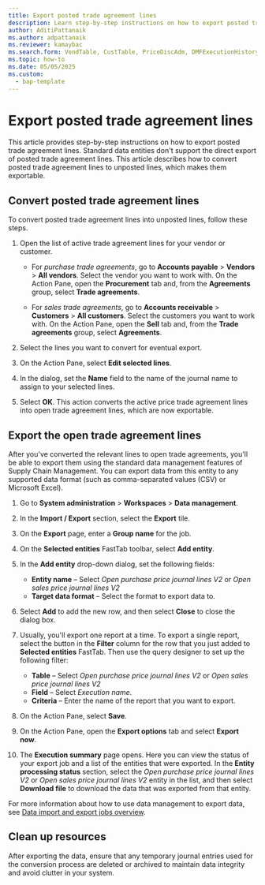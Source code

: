 ```yaml
---
title: Export posted trade agreement lines
description: Learn step-by-step instructions on how to export posted trade agreement lines.
author: AditiPattanaik
ms.author: adpattanaik
ms.reviewer: kamaybac
ms.search.form: VendTable, CustTable, PriceDiscAdm, DMFExecutionHistoryList, DMFQuickImportExportEnhanced, DataManagementWorkspace
ms.topic: how-to
ms.date: 05/05/2025
ms.custom: 
  - bap-template
---
```

# Export posted trade agreement lines

This article provides step-by-step instructions on how to export posted trade agreement lines. Standard data entities don't support the direct export of posted trade agreement lines. This article describes how to convert posted trade agreement lines to unposted lines, which makes them exportable.

## Convert posted trade agreement lines

To convert posted trade agreement lines into unposted lines, follow these steps.

1. Open the list of active trade agreement lines for your vendor or customer.

   - For *purchase trade agreements*, go to **Accounts payable** \> **Vendors** \> **All vendors**. Select the vendor you want to work with. On the Action Pane, open the **Procurement** tab and, from the **Agreements** group, select **Trade agreements**.

   - For *sales trade agreements*, go to **Accounts receivable** \> **Customers** \> **All customers**. Select the customers you want to work with. On the Action Pane, open the **Sell** tab and, from the **Trade agreements** group, select **Agreements**.

1. Select the lines you want to convert for eventual export.
1. On the Action Pane, select **Edit selected lines**.
1. In the dialog, set the **Name** field to the name of the journal name to assign to your selected lines.
1. Select **OK**. This action converts the active price trade agreement lines into open trade agreement lines, which are now exportable.

## Export the open trade agreement lines

After you've converted the relevant lines to open trade agreements, you'll be able to export them using the standard data management features of Supply Chain Management. You can export data from this entity to any supported data format (such as comma-separated values (CSV) or Microsoft Excel).

1. Go to **System administration** \> **Workspaces** \> **Data management**.
1. In the **Import / Export** section, select the **Export** tile.
1. On the **Export** page, enter a **Group name** for the job.
1. On the **Selected entities** FastTab toolbar, select **Add entity**.
1. In the **Add entity** drop-down dialog, set the following fields:
    - **Entity name** – Select *Open purchase price journal lines V2* or *Open sales price journal lines V2*
    - **Target data format** – Select the format to export data to.

1. Select **Add** to add the new row, and then select **Close** to close the dialog box.
1. Usually, you'll export one report at a time. To export a single report, select the button in the **Filter** column for the row that you just added to **Selected entities** FastTab. Then use the query designer to set up the following filter: <!-- KFM: I think this step should be removed (copy/paste error?) -->
    - **Table** – Select *Open purchase price journal lines V2* or *Open sales price journal lines V2*
    - **Field** – Select *Execution name*.
    - **Criteria** – Enter the name of the report that you want to export.

1. On the Action Pane, select **Save**.
1. On the Action Pane, open the **Export options** tab and select **Export now**.
1. The **Execution summary** page opens. Here you can view the status of your export job and a list of the entities that were exported. In the **Entity processing status** section, select the *Open purchase price journal lines V2* or *Open sales price journal lines V2* entity in the list, and then select **Download file** to download the data that was exported from that entity.

For more information about how to use data management to export data, see [Data import and export jobs overview](../../fin-ops-core/fin-ops/data-entities/data-import-export-job.md).

## Clean up resources

After exporting the data, ensure that any temporary journal entries used for the conversion process are deleted or archived to maintain data integrity and avoid clutter in your system.

